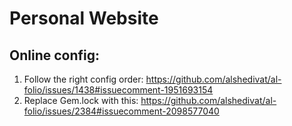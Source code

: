 # Personal Website
## Online config:
1. Follow the right config order: https://github.com/alshedivat/al-folio/issues/1438#issuecomment-1951693154
2. Replace Gem.lock with this: https://github.com/alshedivat/al-folio/issues/2384#issuecomment-2098577040

